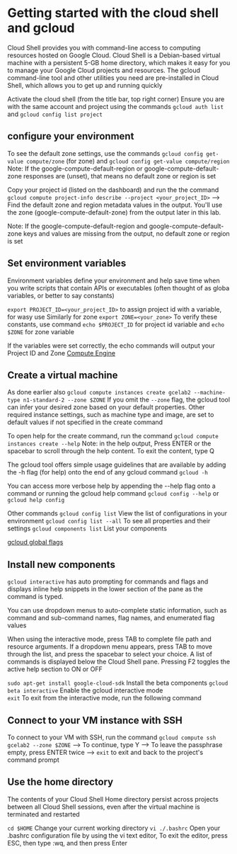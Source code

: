 # Getting started with the cloud shell and gcloud

Cloud Shell provides you with command-line access to computing resources hosted on Google Cloud. Cloud Shell is a Debian-based virtual machine with a persistent 5-GB home directory, which makes it easy for you to manage your Google Cloud projects and resources. The gcloud command-line tool and other utilities you need are pre-installed in Cloud Shell, which allows you to get up and running quickly

Activate the cloud shell (from the title bar, top right corner)
Ensure you are with the same account and project using the commands ```gcloud auth list``` and ```gcloud config list project```

## configure your environment
To see the default zone settings, use the commands ```gcloud config get-value compute/zone``` (for zone) and ```gcloud config get-value compute/region```
Note: If the google-compute-default-region or google-compute-default-zone responses are (unset), that means no default zone or region is set

Copy your project id (listed on the dashboard) and run the the command ```gcloud compute project-info describe --project <your_project_ID>``` --> Find the default zone and region metadata values in the output. You'll use the zone (google-compute-default-zone) from the output later in this lab.

Note: If the google-compute-default-region and google-compute-default-zone keys and values are missing from the output, no default zone or region is set

## Set environment variables
Environment variables define your environment and help save time when you write scripts that contain APIs or executables (often thought of as globa variables, or better to say constants)

```export PROJECT_ID=<your_project_ID>``` to assign project id with a variable, for wasy use
Similarly for zone ```export ZONE=<your_zone>```
To verify these constants, use command ```echo $PROJECT_ID``` for project id variable and ```echo $ZONE``` for zone variable

If the variables were set correctly, the echo commands will output your Project ID and Zone
[Compute Engine](https://cloud.google.com/compute/docs/instances)

## Create a virtual machine
As done earlier also ```gcloud compute instances create gcelab2 --machine-type n1-standard-2 --zone $ZONE```
If you omit the ```--zone``` flag, the gcloud tool can infer your desired zone based on your default properties. Other required instance settings, such as machine type and image, are set to default values if not specified in the create command

To open help for the create command, run the command ```gcloud compute instances create --help```
Note: in the help output, Press ENTER or the spacebar to scroll through the help content. To exit the content, type Q

The gcloud tool offers simple usage guidelines that are available by adding the -h flag (for help) onto the end of any gcloud command ```gcloud -h```

You can access more verbose help by appending the --help flag onto a command or running the gcloud help command ```gcloud config --help``` or ```gcloud help config```

Other commands
```gcloud config list```        View the list of configurations in your environment
```gcloud config list --all```  To see all properties and their settings
```gcloud components list```    List your components

[gcloud global flags](https://cloud.google.com/sdk/gcloud/reference/)

## Install new components
```gcloud interactive``` has auto prompting for commands and flags and displays inline help snippets in the lower section of the pane as the command is typed.

You can use dropdown menus to auto-complete static information, such as command and sub-command names, flag names, and enumerated flag values

When using the interactive mode, press TAB to complete file path and resource arguments. If a dropdown menu appears, press TAB to move through the list, and press the spacebar to select your choice.
A list of commands is displayed below the Cloud Shell pane. Pressing F2 toggles the active help section to ON or OFF

```sudo apt-get install google-cloud-sdk``` Install the beta components
```gcloud beta interactive```               Enable the gcloud interactive mode                  
```exit```                                  To exit from the interactive mode, run the following command


## Connect to your VM instance with SSH

To connect to your VM with SSH, run the command ```gcloud compute ssh gcelab2 --zone $ZONE``` --> To continue, type Y --> To leave the passphrase empty, press ENTER twice --> ```exit``` to exit and back to the project's command prompt

## Use the home directory

The contents of your Cloud Shell Home directory persist across projects between all Cloud Shell sessions, even after the virtual machine is terminated and restarted

```cd $HOME```          Change your current working directory
```vi ./.bashrc```      Open your .bashrc configuration file by using the vi text editor, To exit the editor, press ESC, then type :wq, and then press Enter
